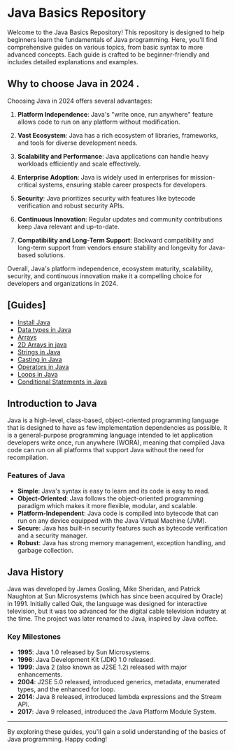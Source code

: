 # Java Basics Repository

Welcome to the Java Basics Repository! This repository is designed to help beginners learn the fundamentals of Java programming. Here, you'll find comprehensive guides on various topics, from basic syntax to more advanced concepts. Each guide is crafted to be beginner-friendly and includes detailed explanations and examples.

## Why to choose Java in 2024 . 
Choosing Java in 2024 offers several advantages:

1. **Platform Independence**: Java's "write once, run anywhere" feature allows code to run on any platform without modification.

2. **Vast Ecosystem**: Java has a rich ecosystem of libraries, frameworks, and tools for diverse development needs.

3. **Scalability and Performance**: Java applications can handle heavy workloads efficiently and scale effectively.

4. **Enterprise Adoption**: Java is widely used in enterprises for mission-critical systems, ensuring stable career prospects for developers.

5. **Security**: Java prioritizes security with features like bytecode verification and robust security APIs.

6. **Continuous Innovation**: Regular updates and community contributions keep Java relevant and up-to-date.

7. **Compatibility and Long-Term Support**: Backward compatibility and long-term support from vendors ensure stability and longevity for Java-based solutions.

Overall, Java's platform independence, ecosystem maturity, scalability, security, and continuous innovation make it a compelling choice for developers and organizations in 2024.

## [Guides]
   - [Install Java](/Installing%20Java.md)
   - [Data types in Java](/Data%20Types%20in%20Java%20.md)
   - [Arrays](/Arrays%20in%20Java.md)
   - [2D Arrays in java](/2D%20Arrays%20in%20Java.md)
   - [Strings in Java](/Strings%20in%20Java.md)
   - [Casting in Java](/Casting%20in%20java.md)
   - [Operators in Java](/Operators%20in%20Java.md)
   - [Loops in Java](/Loops%20in%20java%20.md)
   - [Conditional Statements in Java](/Conditionals%20in%20Java.md)
   


## Introduction to Java

Java is a high-level, class-based, object-oriented programming language that is designed to have as few implementation dependencies as possible. It is a general-purpose programming language intended to let application developers write once, run anywhere (WORA), meaning that compiled Java code can run on all platforms that support Java without the need for recompilation.

### Features of Java
- **Simple**: Java's syntax is easy to learn and its code is easy to read.
- **Object-Oriented**: Java follows the object-oriented programming paradigm which makes it more flexible, modular, and scalable.
- **Platform-Independent**: Java code is compiled into bytecode that can run on any device equipped with the Java Virtual Machine (JVM).
- **Secure**: Java has built-in security features such as bytecode verification and a security manager.
- **Robust**: Java has strong memory management, exception handling, and garbage collection.

## Java History

Java was developed by James Gosling, Mike Sheridan, and Patrick Naughton at Sun Microsystems (which has since been acquired by Oracle) in 1991. Initially called Oak, the language was designed for interactive television, but it was too advanced for the digital cable television industry at the time. The project was later renamed to Java, inspired by Java coffee.

### Key Milestones
- **1995**: Java 1.0 released by Sun Microsystems.
- **1996**: Java Development Kit (JDK) 1.0 released.
- **1999**: Java 2 (also known as J2SE 1.2) released with major enhancements.
- **2004**: J2SE 5.0 released, introduced generics, metadata, enumerated types, and the enhanced for loop.
- **2014**: Java 8 released, introduced lambda expressions and the Stream API.
- **2017**: Java 9 released, introduced the Java Platform Module System.


---

By exploring these guides, you'll gain a solid understanding of the basics of Java programming. Happy coding!